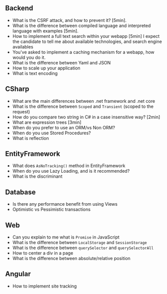 ## Backend
- What is the CSRF attack, and how to prevent it? [5min]. 
- What is the difference between compiled language and interpreted language with examples [5min].
- How to implement a full text search within your webapp [5min] 
  I expect the candidate to tell me about available technologies, and search engine availables
- You've asked to implement a caching mechanism for a webapp, how would you do it.
- What is the difference between Yaml and JSON 
- How to scale up your application
- What is text encoding

## CSharp
- What are the main differences between .net framework and .net core
- What is the difference between `Scoped` and `Transient` (scoped to the request)
- How do you compare two string in C# in a case insensitive way? [2min]
- What are expression trees [3min]
- When do you prefer to use an ORM/vs Non ORM?
- When do you use Stored Procedures?
- What is reflection

## EntityFramework
- What does `AsNoTracking()` method in EntityFramework
- When do you use Lazy Loading, and is it recommended?
- What is the discriminant

## Database
- Is there any performance benefit from using Views
- Optimistic vs Pessimistic transactions

## Web
- Can you explain to me what is `Promise` in JavaScript
- What is the difference between `LocalStorage` and `SessionStorage`
- What is the difference between `querySelector` and `querySelectorAll` 
- How to center a div in a page
- What is the difference between absolute/relative position

## Angular
- How to implement site tracking
